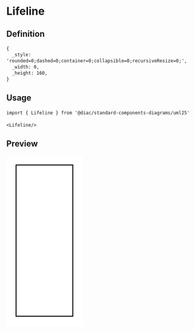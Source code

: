 # Lifeline

## Definition

```
{
  _style: 'rounded=0;dashed=0;container=0;collapsible=0;recursiveResize=0;',
  _width: 0,
  _height: 160,
}
```

## Usage

```
import { Lifeline } from '@diac/standard-components-diagrams/uml25'

<Lifeline/>
```

## Preview

<img src="./lifeline.png" width="200"/>
